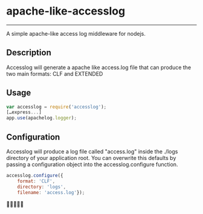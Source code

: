 apache-like-accesslog
==========
---

 A simple apache-like access log middleware for nodejs.

Description
----------
Accesslog will generate a apache like access.log file that can produce the two main formats: CLF and EXTENDED

Usage
---------

```javascript
var accesslog = require('accesslog');
[…express...]
app.use(apachelog.logger);
```

Configuration
---------
Accesslog will produce a log file called "access.log" inside the ./logs directory of your application root. 
You can overwrite this defaults by passing a configuration object into the accesslog.configure function.
```javascript
accesslog.configure({
	format: 'CLF',
	directory: 'logs',
	filename: 'access.log'});
```
 